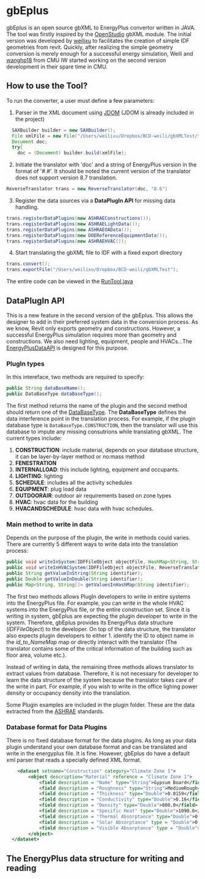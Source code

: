 # gbEplus
gbEplus is an open source gbXML to EnergyPlus convertor written in JAVA.
The tool was firstly inspired by the [OpenStudio](https://github.com/NREL/OpenStudio) gbXML module. The initial version was developed by [weilixu](https://github.com/weilixu) to facilitates the creation of simple IDF geometries from revit. Quickly, after realizing the simple geometry conversion is merely enough for a successful energy simulation, Weili and [wanghp18](https://github.com/wanghp18) from CMU IW started working on the second version development in their spare time in CMU.

## How to use the Tool?
To run the converter, a user must define a few parameters:
1. Parser in the XML document using [JDOM](http://www.jdom.org/) (JDOM is already included in the project)
```java
  SAXBuilder builder = new SAXBuilder();
  File xmlFile = new File("/Users/weilixu/Dropbox/BCD-weili/gbXMLTest/temp.xml"); //directory of your local xml file
  Document doc;
  try{
    doc = (Document) builder.build(xmlFile);
```
2. Initiate the translator with 'doc' and a string of EnergyPlus version in the format of '#.#'. It should be noted the current version of the translator does not support version 8.7 translation.
```java
ReverseTranslator trans = new ReverseTranslator(doc, "8.6")
```
3. Register the data sources via a **DataPlugIn API** for missing data handling.
```java 
trans.registerDataPlugins(new ASHRAEConstructions());
trans.registerDataPlugins(new ASHRAELightData());
trans.registerDataPlugins(new ASHRAEOAData());
trans.registerDataPlugins(new DOEReferenceEquipmentData());
trans.registerDataPlugins(new ASHRAEHVAC());
```
4. Start translating the gbXML file to IDF with a fixed export directory
```java
trans.convert();
trans.exportFile("/Users/weilixu/Dropbox/BCD-weili/gbXMLTest");
```
The entire code can be viewed in the [RunTool.java](src/main/java/ui/RunTool.java)

## DataPlugIn API
This is a new feature in the second version of the gbEplus. This allows the designer to add in their preferred system data in the conversion process. As we know, Revit only exports geometry and constructions. However, a successful EnergyPlus simulation requires more than geometry and constructions. We also need lighting, equipment, people and HVACs...The [EnergyPlusDataAPI](src/main/java/api/EnergyPlusDataAPI.java) is designed for this purpose.
### PlugIn types
In this intereface, two methods are required to specify:
```java
public String dataBaseName();
public DataBaseType dataBaseType();
```
The first method returns the name of the plugin and the second method should return one of the [DataBaseType](src/main/java/api/DataBaseType.java). The **DataBaseType** defines the data interference point in the translation process. For example, if the plugin database type is ```DataBaseType.CONSTRUCTION```, then the translator will use this database to impute any missing consutrions while translating gbXML.
The current types include:
1. **CONSTRUCTION**: include material, depends on your database structure, it can be layer-by-layer method or no:mass method
2. **FENESTRATION**
3. **INTERNALLOAD**: this include lighting, equipment and occupants.
4. **LIGHTING**: lighting
5. **SCHEDULE**: includes all the activity schedules
6. **EQUIPMENT**: plug load data
7. **OUTDOORAIR**: outdoor air requirements based on zone types
8. **HVAC**: hvac data for the building
9. **HVACANDSCHEDULE**: hvac data with hvac schedules.

### Main method to write in data 
Depends on the purpose of the plugin, the write in methods could varies. There are currently 5 different ways to write data into the translation process:
```java
public void writeInSystem(IDFFileObject objectFile, HashMap<String, String> id_to_NameMap);
public void writeInHVACSystem(IDFFileObject objectFile, ReverseTranslator translator);
public String getValueInString(String identifier);
public Double getValueInDouble(String identifier);
public Map<String, String[]> getValuesInHashMap(String identifier);
```
The first two methods allows PlugIn developers to write in entire systems into the EnergyPlus file. For example, you can write in the whole HVAC systems into the EnergyPlus file, or the entire construction set. Since it is writing in system, gbEplus are expecting the plugin developer to write in the system. Therefore, gbEplus provides its EnergyPlus data structure (*IDFFileObject*) to the developer. On top of the data structure, the translator also expects plugin developers to either 1. identify the ID to object name in the *id_to_NameMap* map or directly interact with the translator (The translator contains some of the critical information of the building such as floor area, volume etc.).

Instead of writing in data, the remaining three methods allows translator to extract values from database. Therefore, it is not necessary for developer to learn the data structure of the system because the translator takes care of the write in part. For example, if you wish to write in the office lighing power density or occupancy density into the translation.

Some Plugin examples are included in the plugin folder. These are the data extracted from the [ASHRAE](https://www.ashrae.org/) standards.

### Database format for Data Plugins
There is no fixed database format for the data plugins. As long as your data plugin understand your own database format and can be translated and write in the energyplus file. It is fine. However, gbEplus do have a default xml parser that reads a specially defined XML format.
```xml
	<dataset setname="Construction" category="Climate Zone 1">
		<object description="Material" reference = "Climate Zone 1">
			<field description = "Name" type="String">Gypsum Board</field>
			<field description = "Roughness" type="String">MediumRough</field>
			<field description = "Thickness" type="Double">0.0159</field>
			<field description = "Conductivity" type="Double">0.16</field>
			<field description = "Density" type="Double">800.0</field>
			<field description = "Specific Heat" type="Double">1090.0</field>
			<field description = "Thermal Absorptance" type="Double">0.9</field>
			<field description = "Solar Absorptance" type = "Double">0.7</field>
			<field description = "Visible Absorptance" type = "Double">0.7</field>
		</object>
  </dataset>
```

## [](#eplus_datastructure_anchor)The EnergyPlus data structure for writing and reading



